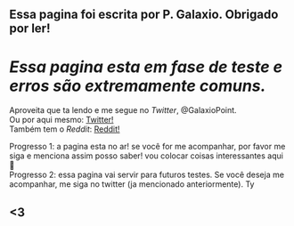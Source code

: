 ## Essa pagina foi escrita por P. Galaxio. Obrigado por ler!

# *Essa pagina esta em fase de teste e erros são extremamente comuns.*

Aproveita que ta lendo e me segue no <em>Twitter</em>, @GalaxioPoint.<br>
Ou por aqui mesmo: <a href="https://twitter.com/GalaxioPoint">Twitter!</a> <br>
Também tem o <em>Reddit</em>: <a href="https://www.reddit.com/user/GalaxioI">Reddit!</a>


Progresso 1: a pagina esta no ar! se você for me acompanhar, por favor me siga e menciona assim posso saber! vou colocar coisas interessantes aqui :eyes: <br>
Progresso 2: essa pagina vai servir para futuros testes. Se você deseja me acompanhar, me siga no twitter (ja mencionado anteriormente). Ty
## <3
